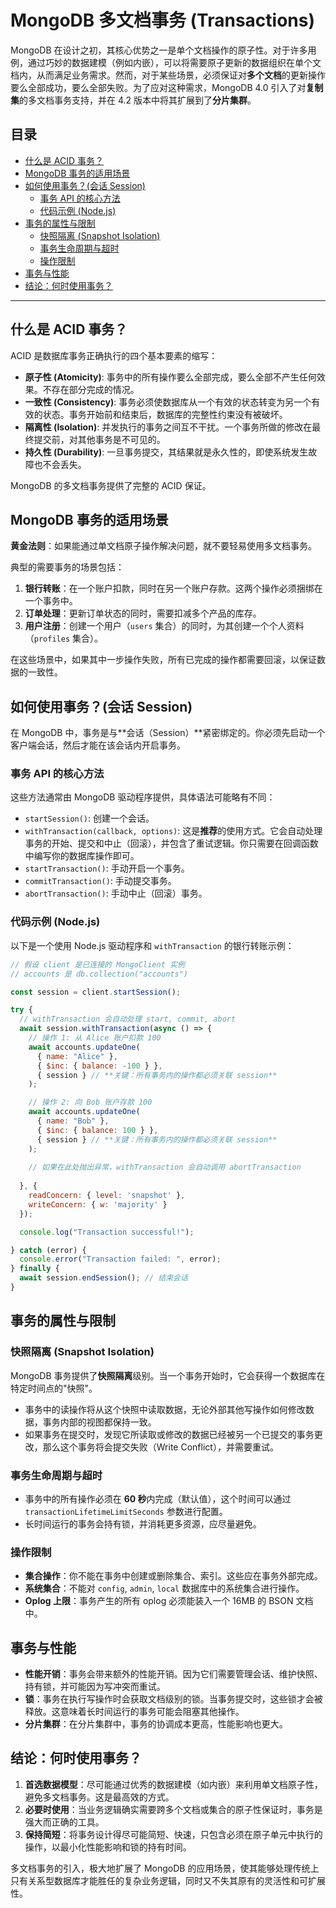 # MongoDB 多文档事务 (Transactions)

MongoDB 在设计之初，其核心优势之一是单个文档操作的原子性。对于许多用例，通过巧妙的数据建模（例如内嵌），可以将需要原子更新的数据组织在单个文档内，从而满足业务需求。然而，对于某些场景，必须保证对**多个文档**的更新操作要么全部成功，要么全部失败。为了应对这种需求，MongoDB 4.0 引入了对**复制集**的多文档事务支持，并在 4.2 版本中将其扩展到了**分片集群**。

## 目录
- [什么是 ACID 事务？](#什么是-acid-事务)
- [MongoDB 事务的适用场景](#mongodb-事务的适用场景)
- [如何使用事务？(会话 Session)](#如何使用事务会话-session)
  - [事务 API 的核心方法](#事务-api-的核心方法)
  - [代码示例 (Node.js)](#代码示例-nodejs)
- [事务的属性与限制](#事务的属性与限制)
  - [快照隔离 (Snapshot Isolation)](#快照隔离-snapshot-isolation)
  - [事务生命周期与超时](#事务生命周期与超时)
  - [操作限制](#操作限制)
- [事务与性能](#事务与性能)
- [结论：何时使用事务？](#结论何时使用事务)

---

## 什么是 ACID 事务？

ACID 是数据库事务正确执行的四个基本要素的缩写：
-   **原子性 (Atomicity)**: 事务中的所有操作要么全部完成，要么全部不产生任何效果。不存在部分完成的情况。
-   **一致性 (Consistency)**: 事务必须使数据库从一个有效的状态转变为另一个有效的状态。事务开始前和结束后，数据库的完整性约束没有被破坏。
-   **隔离性 (Isolation)**: 并发执行的事务之间互不干扰。一个事务所做的修改在最终提交前，对其他事务是不可见的。
-   **持久性 (Durability)**: 一旦事务提交，其结果就是永久性的，即使系统发生故障也不会丢失。

MongoDB 的多文档事务提供了完整的 ACID 保证。

## MongoDB 事务的适用场景

**黄金法则**：如果能通过单文档原子操作解决问题，就不要轻易使用多文档事务。

典型的需要事务的场景包括：

1.  **银行转账**：在一个账户扣款，同时在另一个账户存款。这两个操作必须捆绑在一个事务中。
2.  **订单处理**：更新订单状态的同时，需要扣减多个产品的库存。
3.  **用户注册**：创建一个用户（`users` 集合）的同时，为其创建一个个人资料（`profiles` 集合）。

在这些场景中，如果其中一步操作失败，所有已完成的操作都需要回滚，以保证数据的一致性。

## 如何使用事务？(会话 Session)

在 MongoDB 中，事务是与**会话（Session）**紧密绑定的。你必须先启动一个客户端会话，然后才能在该会话内开启事务。

### 事务 API 的核心方法

这些方法通常由 MongoDB 驱动程序提供，具体语法可能略有不同：

-   `startSession()`: 创建一个会话。
-   `withTransaction(callback, options)`: 这是**推荐**的使用方式。它会自动处理事务的开始、提交和中止（回滚），并包含了重试逻辑。你只需要在回调函数中编写你的数据库操作即可。
-   `startTransaction()`: 手动开启一个事务。
-   `commitTransaction()`: 手动提交事务。
-   `abortTransaction()`: 手动中止（回滚）事务。

### 代码示例 (Node.js)

以下是一个使用 Node.js 驱动程序和 `withTransaction` 的银行转账示例：

```javascript
// 假设 client 是已连接的 MongoClient 实例
// accounts 是 db.collection("accounts")

const session = client.startSession();

try {
  // withTransaction 会自动处理 start, commit, abort
  await session.withTransaction(async () => {
    // 操作 1: 从 Alice 账户扣款 100
    await accounts.updateOne(
      { name: "Alice" },
      { $inc: { balance: -100 } },
      { session } // **关键：所有事务内的操作都必须关联 session**
    );

    // 操作 2: 向 Bob 账户存款 100
    await accounts.updateOne(
      { name: "Bob" },
      { $inc: { balance: 100 } },
      { session } // **关键：所有事务内的操作都必须关联 session**
    );
    
    // 如果在此处抛出异常，withTransaction 会自动调用 abortTransaction
    
  }, {
    readConcern: { level: 'snapshot' },
    writeConcern: { w: 'majority' }
  });

  console.log("Transaction successful!");

} catch (error) {
  console.error("Transaction failed: ", error);
} finally {
  await session.endSession(); // 结束会话
}
```

## 事务的属性与限制

### 快照隔离 (Snapshot Isolation)

MongoDB 事务提供了**快照隔离**级别。当一个事务开始时，它会获得一个数据库在特定时间点的"快照"。
-   事务中的读操作将从这个快照中读取数据，无论外部其他写操作如何修改数据，事务内部的视图都保持一致。
-   如果事务在提交时，发现它所读取或修改的数据已经被另一个已提交的事务更改，那么这个事务将会提交失败（Write Conflict），并需要重试。

### 事务生命周期与超时

-   事务中的所有操作必须在 **60 秒**内完成（默认值），这个时间可以通过 `transactionLifetimeLimitSeconds` 参数进行配置。
-   长时间运行的事务会持有锁，并消耗更多资源，应尽量避免。

### 操作限制

-   **集合操作**：你不能在事务中创建或删除集合、索引。这些应在事务外部完成。
-   **系统集合**：不能对 `config`, `admin`, `local` 数据库中的系统集合进行操作。
-   **Oplog 上限**：事务产生的所有 oplog 必须能装入一个 16MB 的 BSON 文档中。

## 事务与性能

-   **性能开销**：事务会带来额外的性能开销。因为它们需要管理会话、维护快照、持有锁，并可能因为写冲突而重试。
-   **锁**：事务在执行写操作时会获取文档级别的锁。当事务提交时，这些锁才会被释放。这意味着长时间运行的事务可能会阻塞其他操作。
-   **分片集群**：在分片集群中，事务的协调成本更高，性能影响也更大。

## 结论：何时使用事务？

1.  **首选数据模型**：尽可能通过优秀的数据建模（如内嵌）来利用单文档原子性，避免多文档事务。这是最高效的方式。
2.  **必要时使用**：当业务逻辑确实需要跨多个文档或集合的原子性保证时，事务是强大而正确的工具。
3.  **保持简短**：将事务设计得尽可能简短、快速，只包含必须在原子单元中执行的操作，以最小化性能影响和锁的持有时间。

多文档事务的引入，极大地扩展了 MongoDB 的应用场景，使其能够处理传统上只有关系型数据库才能胜任的复杂业务逻辑，同时又不失其原有的灵活性和可扩展性。 